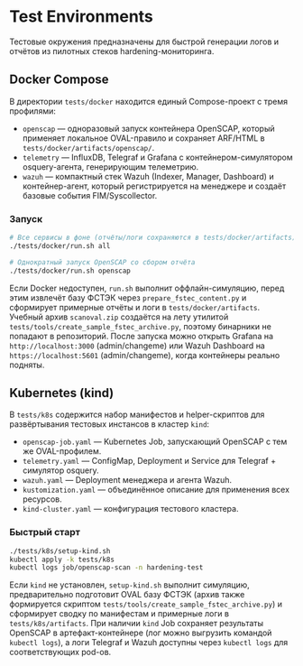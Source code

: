 # Test Environments

Тестовые окружения предназначены для быстрой генерации логов и отчётов из пилотных стеков hardening-мониторинга.

## Docker Compose

В директории `tests/docker` находится единый Compose-проект с тремя профилями:

- `openscap` — одноразовый запуск контейнера OpenSCAP, который применяет локальное OVAL-правило и сохраняет ARF/HTML в `tests/docker/artifacts/openscap/`.
- `telemetry` — InfluxDB, Telegraf и Grafana с контейнером-симулятором osquery-агента, генерирующим телеметрию.
- `wazuh` — компактный стек Wazuh (Indexer, Manager, Dashboard) и контейнер-агент, который регистрируется на менеджере и создаёт базовые события FIM/Syscollector.

### Запуск

```bash
# Все сервисы в фоне (отчёты/логи сохраняются в tests/docker/artifacts)
./tests/docker/run.sh all

# Однократный запуск OpenSCAP со сбором отчёта
./tests/docker/run.sh openscap
```

Если Docker недоступен, `run.sh` выполнит оффлайн-симуляцию, перед этим извлечёт базу ФСТЭК через `prepare_fstec_content.py` и сформирует примерные отчёты и логи в `tests/docker/artifacts`. Учебный архив `scanoval.zip` создаётся на лету утилитой `tests/tools/create_sample_fstec_archive.py`, поэтому бинарники не попадают в репозиторий. После запуска можно открыть Grafana на `http://localhost:3000` (admin/changeme) или Wazuh Dashboard на `https://localhost:5601` (admin/changeme), когда контейнеры реально подняты.

## Kubernetes (kind)

В `tests/k8s` содержится набор манифестов и helper-скриптов для развёртывания тестовых инстансов в кластер `kind`:

- `openscap-job.yaml` — Kubernetes Job, запускающий OpenSCAP с тем же OVAL-профилем.
- `telemetry.yaml` — ConfigMap, Deployment и Service для Telegraf + симулятор osquery.
- `wazuh.yaml` — Deployment менеджера и агента Wazuh.
- `kustomization.yaml` — объединённое описание для применения всех ресурсов.
- `kind-cluster.yaml` — конфигурация тестового кластера.

### Быстрый старт

```bash
./tests/k8s/setup-kind.sh
kubectl apply -k tests/k8s
kubectl logs job/openscap-scan -n hardening-test
```

Если `kind` не установлен, `setup-kind.sh` выполнит симуляцию, предварительно подготовит OVAL базу ФСТЭК (архив также формируется скриптом `tests/tools/create_sample_fstec_archive.py`) и сформирует сводку по манифестам и примерные логи в `tests/k8s/artifacts`. При наличии `kind` Job сохраняет результаты OpenSCAP в артефакт-контейнере (лог можно выгрузить командой `kubectl logs`), а логи Telegraf и Wazuh доступны через `kubectl logs` для соответствующих pod-ов.

